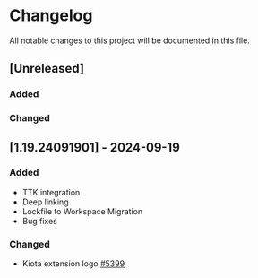 # Changelog

All notable changes to this project will be documented in this file.

## [Unreleased]

### Added

### Changed

## [1.19.24091901] - 2024-09-19

### Added

- TTK integration
- Deep linking
- Lockfile to Workspace Migration
- Bug fixes

### Changed
- Kiota extension logo [#5399](https://github.com/microsoft/kiota/issues/5399)
